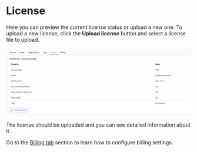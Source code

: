 # License

Here you can preview the current license status or upload a new one. To upload a new license, click the **Upload license** button and select a license file to upload.

![](<../../../.gitbook/assets/image (43).png>)

The license should be uploaded and you can see detailed information about it.

Go to the [Billing tab](https://storware.gitbook.io/kodo-for-cloud-office365/administration/kodoadmin-user-guide/settings/billing) section to learn how to configure billing settings.
